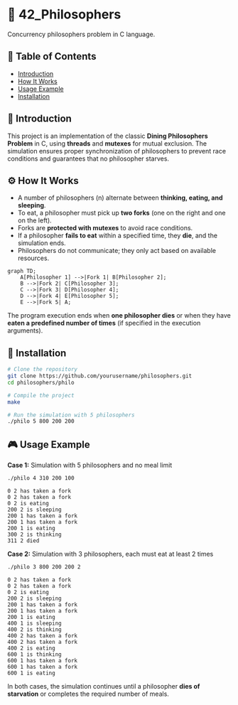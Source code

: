 # 🍴 **42_Philosophers**  
Concurrency philosophers problem in C language.  

## 📜 Table of Contents  
- [Introduction](#-introduction)  
- [How It Works](#-how-it-works)  
- [Usage Example](#-usage-example)  
- [Installation](#-installation)   

## 📖 Introduction  
This project is an implementation of the classic **Dining Philosophers Problem** in C, using **threads** and **mutexes** for mutual exclusion. The simulation ensures proper synchronization of philosophers to prevent race conditions and guarantees that no philosopher starves.  

## ⚙️ How It Works  
- A number of philosophers (n) alternate between **thinking, eating, and sleeping**.  
- To eat, a philosopher must pick up **two forks** (one on the right and one on the left).  
- Forks are **protected with mutexes** to avoid race conditions.  
- If a philosopher **fails to eat** within a specified time, they **die**, and the simulation ends.  
- Philosophers do not communicate; they only act based on available resources.

```mermaid
graph TD;
    A[Philosopher 1] -->|Fork 1| B[Philosopher 2];
    B -->|Fork 2| C[Philosopher 3];
    C -->|Fork 3| D[Philosopher 4];
    D -->|Fork 4| E[Philosopher 5];
    E -->|Fork 5| A;
```


The program execution ends when **one philosopher dies** or when they have **eaten a predefined number of times** (if specified in the execution arguments).  

## 🚀 Installation  
```bash
# Clone the repository  
git clone https://github.com/yourusername/philosophers.git  
cd philosophers/philo  

# Compile the project  
make  

# Run the simulation with 5 philosophers  
./philo 5 800 200 200  
```  

## 🎮 Usage Example  

**Case 1:** Simulation with 5 philosophers and no meal limit  
```bash
./philo 4 310 200 100  
```
```
0 2 has taken a fork
0 2 has taken a fork
0 2 is eating
200 2 is sleeping
200 1 has taken a fork
200 1 has taken a fork
200 1 is eating
300 2 is thinking
311 2 died
```  

**Case 2:** Simulation with 3 philosophers, each must eat at least 2 times  
```bash
./philo 3 800 200 200 2
```
```
0 2 has taken a fork
0 2 has taken a fork
0 2 is eating
200 2 is sleeping
200 1 has taken a fork
200 1 has taken a fork
200 1 is eating
400 1 is sleeping
400 2 is thinking
400 2 has taken a fork
400 2 has taken a fork
400 2 is eating
600 1 is thinking
600 1 has taken a fork
600 1 has taken a fork
600 1 is eating
```  

In both cases, the simulation continues until a philosopher **dies of starvation** or completes the required number of meals.  

